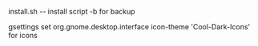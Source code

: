 install.sh -- install script
-b for backup

gsettings set org.gnome.desktop.interface icon-theme 'Cool-Dark-Icons'
for icons
